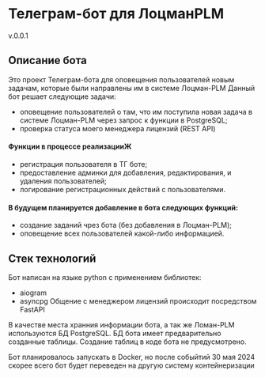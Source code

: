 # Телеграм-бот для ЛоцманPLM
v.0.0.1
## Описание бота
Это проект Телеграм-бота для оповещения пользователей новым задачам, которые были направлены им в системе Лоцман-PLM
Данный бот решает следующие задачи:
- оповещение пользователей о там, что им поступила новая задача в системе Лоцман-PLM через запрос к функции в PostgreSQL;
- проверка статуса моего менеджера лицензий (REST API)

#### Функции в процессе реализацииЖ
- регистрация пользователя в ТГ боте;
- предоставление админки для добавления, редактирования, и удаления пользователей;
- логирование регистрационных действий с пользователями.

#### В будущем планируется добавление в бота следующих функций:
- создание заданий чрез бота (без добавления в Лоцман-PLM);
- оповещение всех пользователей какой-либо информацией.

## Стек технологий
Бот написан на языке python с применением библиотек:
- aiogram
- asyncpg
Общение с менеджером лицензий происходит посредством FastAPI

В качестве места хранния информации бота, а так же Ломан-PLM используются БД PostgreSQL.
БД бота имеет предварительно созданные таблицы. Создание таблиц в коде бота не предусмотрено.

Бот планировалось запускать в Docker, но после собыйтий 30 мая 2024 скорее всего бот будет переведен на другую систему контейнеризации


